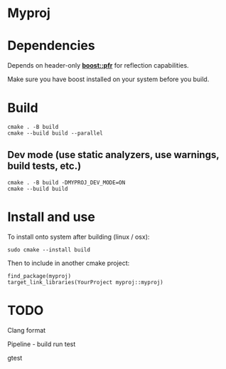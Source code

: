 # Myproj

# Dependencies

Depends on header-only [__boost::pfr__](https://github.com/boostorg/pfr) for reflection capabilities.

Make sure you have boost installed on your system before you build.

# Build

```
cmake . -B build
cmake --build build --parallel
```

## Dev mode (use static analyzers, use warnings, build tests, etc.)

```
cmake . -B build -DMYPROJ_DEV_MODE=ON
cmake --build build
```

# Install and use

To install onto system after building (linux / osx):

``` 
sudo cmake --install build
```

Then to include in another cmake project:

```
find_package(myproj)
target_link_libraries(YourProject myproj::myproj)
```

# TODO

Clang format

Pipeline - build run test

gtest
